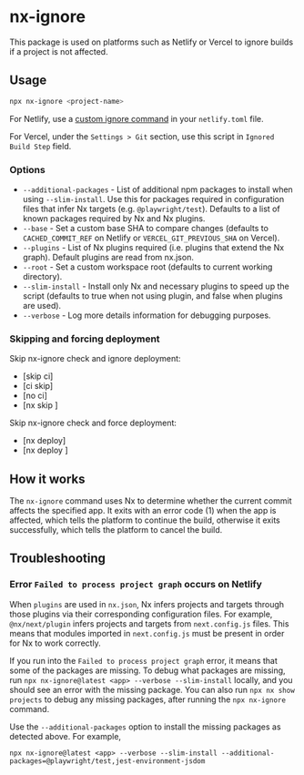 # nx-ignore

This package is used on platforms such as Netlify or Vercel to ignore builds if a project is not affected.

## Usage

```bash
npx nx-ignore <project-name>
```

For Netlify, use a [custom ignore command](https://docs.netlify.com/configure-builds/ignore-builds/) in your `netlify.toml` file.

For Vercel, under the `Settings > Git` section, use this script in `Ignored Build Step` field.

### Options

- `--additional-packages` - List of additional npm packages to install when using `--slim-install`. Use this for packages required in configuration files that infer Nx targets (e.g. `@playwright/test`). Defaults to a list of known packages required by Nx and Nx plugins.
- `--base` - Set a custom base SHA to compare changes (defaults to `CACHED_COMMIT_REF` on Netlify or `VERCEL_GIT_PREVIOUS_SHA` on Vercel).
- `--plugins` - List of Nx plugins required (i.e. plugins that extend the Nx graph). Default plugins are read from nx.json.
- `--root` - Set a custom workspace root (defaults to current working directory).
- `--slim-install` - Install only Nx and necessary plugins to speed up the script (defaults to true when not using plugin, and false when plugins are used).
- `--verbose` - Log more details information for debugging purposes.

### Skipping and forcing deployment

Skip nx-ignore check and ignore deployment:

- [skip ci]
- [ci skip]
- [no ci]
- [nx skip <app>]

Skip nx-ignore check and force deployment:

- [nx deploy]
- [nx deploy <app>]

## How it works

The `nx-ignore` command uses Nx to determine whether the current commit affects the specified app. It exits with an error code (1) when the app is affected, which tells the platform to continue the build, otherwise it exits successfully, which tells the platform to cancel the build.

## Troubleshooting

### Error `Failed to process project graph` occurs on Netlify

When `plugins` are used in `nx.json`, Nx infers projects and targets through those plugins via their corresponding configuration files. For example, `@nx/next/plugin` infers projects and targets from `next.config.js` files. This means that modules imported in `next.config.js` must be present in order for Nx to work correctly.

If you run into the `Failed to process project graph` error, it means that some of the packages are missing. To debug what packages are missing, run `npx nx-ignore@latest <app> --verbose --slim-install` locally, and you should see an error with the missing package. You can also run `npx nx show projects` to debug any missing packages, after running the `npx nx-ignore` command.

Use the `--additional-packages` option to install the missing packages as detected above. For example,

```
npx nx-ignore@latest <app> --verbose --slim-install --additional-packages=@playwright/test,jest-environment-jsdom
```

